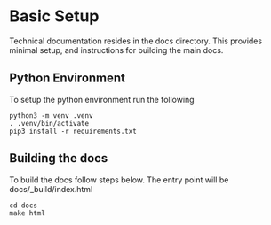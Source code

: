 # Basic Setup

Technical documentation resides in the docs directory. This provides minimal
setup, and instructions for building the main docs.

## Python Environment

To setup the python environment run the following

    python3 -m venv .venv
    . .venv/bin/activate
    pip3 install -r requirements.txt

## Building the docs

To build the docs follow steps below. The entry point will be docs/\_build/index.html

    cd docs
    make html
